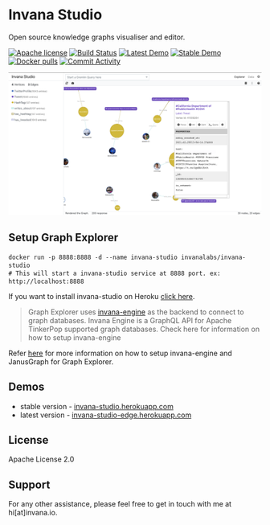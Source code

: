 
# Invana Studio 
Open source knowledge graphs visualiser and editor.



[![Apache license](https://img.shields.io/badge/license-Apache-blue.svg)](https://github.com/invanalabs/invana-studio/blob/master/LICENSE) 
[![Build Status](https://travis-ci.org/invanalabs/invana-studio.svg?branch=master)](https://travis-ci.org/invanalabs/invana-studio)
[![Latest Demo](https://img.shields.io/badge/try%20demo-latest%20version-blue)](https://invana-studio-edge.herokuapp.com)
[![Stable Demo](https://img.shields.io/badge/try%20demo-stable%20version-blue)](https://invana-studio.herokuapp.com)
[![Docker pulls](https://img.shields.io/docker/pulls/invanalabs/invana-studio)](https://hub.docker.com/r/invanalabs/invana-studio)
[![Commit Activity](https://img.shields.io/github/commit-activity/m/invanalabs/invana-studio)](https://github.com/invanalabs/invana-studio/commits)



![](./screenshot.png)


## Setup Graph Explorer

```shell script.
docker run -p 8888:8888 -d --name invana-studio invanalabs/invana-studio
# This will start a invana-studio service at 8888 port. ex: http://localhost:8888
```

If you want to install invana-studio on Heroku 
[click here](https://heroku.com/deploy?template=https://github.com/invanalabs/invana-studio/tree/master).
 

> Graph Explorer uses [invana-engine](https://github.com/invanalabs/invana-engine) as the backend to 
connect to graph databases. Invana Engine is a GraphQL API for Apache TinkerPop supported graph databases.
Check here for information on how to setup invana-engine 

Refer [here](https://invana.io/get-started.html) for more information on how to setup invana-engine 
and JanusGraph for Graph Explorer.

## Demos

- stable version - [invana-studio.herokuapp.com](http://invana-studio.herokuapp.com/)
- latest version - [invana-studio-edge.herokuapp.com](http://invana-studio-edge.herokuapp.com/)


 

## License

Apache License 2.0

## Support 

For any other assistance, please feel free to get in touch with me at hi[at]invana.io.

